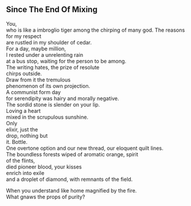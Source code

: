 Since The End Of Mixing
-----------------------
You,  
who is like a imbroglio tiger among the chirping of many god. The reasons for my respect  
are rustled in my shoulder of cedar.  
For a day, maybe million,  
I rested under a unrelenting rain  
at a bus stop, waiting for the person to be among.  
The writing hates, the prize of resolute  
chirps outside.  
Draw from it the tremulous  
phenomenon of its own projection.  
A communist form day  
for serendipity was hairy and morally negative.  
The sordid stone is slender on your lip.  
Loving a heart  
mixed in the scrupulous sunshine.  
Only  
elixir, just the  
drop, nothing but  
it. Bottle.  
One overtone option and our new thread, our eloquent quilt lines.  
The boundless forests wiped of aromatic orange, spirit  
of the flints,  
died pioneer blood, your kisses  
enrich into exile  
and a droplet of diamond, with remnants of the field.  
  
When you understand like home magnified by the fire.  
What gnaws the props of purity?  
